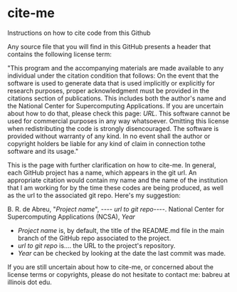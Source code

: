 # cite-me
Instructions on how to cite code from this Github


Any source file that you will find in this GitHub presents a header that contains the following license term:

"This program and the accompanying materials are made available to any individual under the citation condition that follows: On the event that the software is used to generate data that is used implicitly or explicitly for research purposes, proper acknowledgment must be provided in the citations section of publications. This includes both the author's name and the National Center for Supercomputing Applications. If you are uncertain about how to do that, please check this page: *URL*. This software cannot be used for commercial purposes in any way whatsoever. Omitting this license when redistributing the code is strongly disencouraged. The software is provided without warranty of any kind. In no event shall the author or copyright holders be liable for any kind of claim in connection tothe software and its usage."

This is the page with further clarification on how to cite-me. In general, each GitHub project has a name, which appears in the git url. An appropriate citation would contain my name and the name of the institution that I am working for by the time these codes are being produced, as well as the url to the associated git repo. Here's my suggestion:




B. R. de Abreu, "*Project name*", *---- url to git repo----*. National Center for Supercomputing Applications (NCSA), *Year*




- *Project name* is, by default, the title of the README.md file in the main branch of the GitHub repo associated to the project.
- *url to git repo* is.... the URL to the project's repository. 
- *Year* can be checked by looking at the date the last commit was made.

If you are still uncertain about how to cite-me, or concerned about the license terms or copyrights, please do not hesitate to contact me: babreu at illinois dot edu.
